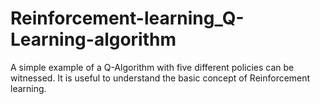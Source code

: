 # Reinforcement-learning_Q-Learning-algorithm
A simple example of a Q-Algorithm with five different
policies can be witnessed. It is useful to understand the basic concept of
Reinforcement learning.

